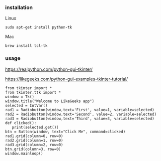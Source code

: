 ### installation
Linux
```
sudo apt-get install python-tk
```
Mac
```
brew install tcl-tk
```

### usage
https://realpython.com/python-gui-tkinter/

https://likegeeks.com/python-gui-examples-tkinter-tutorial/

```
from tkinter import *
from tkinter.ttk import *
window = Tk()
window.title("Welcome to LikeGeeks app")
selected = IntVar()
rad1 = Radiobutton(window,text='First', value=1, variable=selected)
rad2 = Radiobutton(window,text='Second', value=2, variable=selected)
rad3 = Radiobutton(window,text='Third', value=3, variable=selected)
def clicked():
   print(selected.get())
btn = Button(window, text="Click Me", command=clicked)
rad1.grid(column=0, row=0)
rad2.grid(column=1, row=0)
rad3.grid(column=2, row=0)
btn.grid(column=3, row=0)
window.mainloop()
```
